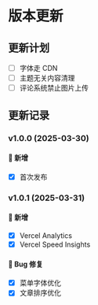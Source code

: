 # 版本更新

## 更新计划
- [ ] 字体走 CDN
- [ ] 主题无关内容清理
- [ ] 评论系统禁止图片上传

## 更新记录

### v1.0.0 (2025-03-30)

#### 🚀 新增
- [x] 首次发布

### v1.0.1 (2025-03-31)

#### 🚀 新增
- [x] Vercel Analytics
- [x] Vercel Speed Insights

#### 🐛 Bug 修复
- [X] 菜单字体优化
- [X] 文章排序优化
